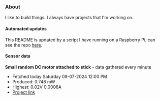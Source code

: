 ### About
I like to build things. I always have projects that I'm working on.

#### Automated updates
This README is updated by a script I have running on a Raspberry Pi, can see the repo [here](https://github.com/jdc-cunningham/raspi-git-repo-updater).

#### Sensor data


**Small random DC motor attached to stick** - data gathered every minute
- Fetched today Saturday 09-07-2024 12:00 PM
- Produced: 0.748 mW
- Highest: 0.02V 0.0006A
- [Project link](https://github.com/jdc-cunningham/turbine-raspi)